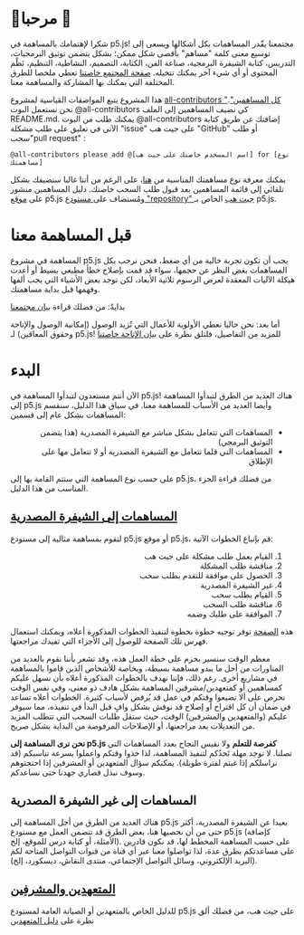 # 🌸مرحبا 🌺
شكرا لإهتمامك بالمساهمة في p5.js! مجتمعنا يقّدر المساهمات بكل أشكالها ويسعى إلى توسيع معنى كلمة "مساهم" بأقصى شكل ممكن؛ بشكل يتضمن توثيق البرمجيات، التدريس، كتابة الشيفرة البرمجية، صناعة الفن، الكتابة، التصميم، النشاطية، التنظيم، نَظْم المحتوى أو أي شيء آخر يمكنك تتخيله. [صفحة المجتمع خاصتنا](https://p5js.org/community/#contribute) تعطي ملخصا للطرق المختلفة التي يمكنك بها المشاركة والمساهمة معنا. 

هذا المشروع يتبع المواصفات القياسية لمشروع [all-contributors "كل المساهمين"](https://github.com/kentcdodds/all-contributors). نحن نستعمل البوت @all-contributors كي نضيف المساهمين إلى الملف README.md. يمكنك طلب من البوت  @all-contributors إضافتك عن طريق كتابة الآتي في تعليق على طلب مشكلة "issue" على جيت هب "GitHub" أو طلب سحب"pull request" :
```
@all-contributors please add @[اسم المسخدم خاصتك على جيت هب] for [نوع مساهمتك]
```
يمكنك معرفة نوع مساهمتك المناسبة من [هنا](https://allcontributors.org/docs/en/emoji-key)، على الرغم من أننا غالبا سنضيفك بشكل تلقائي إلى قائمة المساهمين بعد قبول طلب السحب خاصتك. دليل المساهمين منشور على [موقع](https://p5js.org/contributor-docs/#/) p5.js ومُستضاف على[ مستودع "repository" جيت هب](https://github.com/processing/p5.js/tree/main/contributor_docs) الخاص بـ p5.js.

# قبل المساهمة معنا
المساهمة في مشروع p5.js يجب أن تكون تجربة خالية من أي ضغط، فنحن نرحب بكل المساهمات بغض النظر عن حجمها، سواء قد قمت بإصلاح خطأ مطبعي بسيط أو أعدت هيكلة الآليات المعقدة لعرض الرسوم ثلاثية الأبعاد، لكن توجد بعض الأشياء التي يجب ألفها وفهمها قبل بداية مساهمتك.

بدايةً: من فضلك قراءة [بيان مجتمعنا](https://p5js.org/community/)

أما بعد: نحن حاليا نعطي الأولوية للأعمال التي تُزيد الوصول (إمكانية الوصول والإتاحة وحقوق المعاقين) لـ p5.js! للمزيد من التفاصيل، فلتلق نظرة على [بيان الإتاحة خاصتنا](./access.md) 

# البدء

الآن أنتم مستعدون لتبدأوا المساهمة في p5.js! هناك العديد من الطرق لتبدأوا المساهمة إلى p5.js وأيضا العديد من الأسباب للمساهمة معنا. في سياق هذا الدليل، سنقسم المساهمات بشكل عام إلى قسمين:

<ul dir="rtl">
    <li>المساهمات التي تتعامل بشكل مباشر مع الشيفرة المصدرية (هذا يتضمن التوثيق البرمجي)</li>
    <li>المساهمات التي قلما تتعامل مع الشيفرة المصدرية أو لا تتعامل مها على الإطلاق</li>
</ul>

على حسب نوع المساهمة التي ستتم القامة بها إلى p5.js، من فضلك قراءة الجزء المناسب من هذا الدليل.

## [المساهمات إلى الشيفرة المصدرية](./contributor_guidelines.md)
لتقوم بمساهمة مثالية إلى مستودع p5.js أو موقع p5.js، قم بإتباع الخطوات الآتية: 
<ol dir="rtl">
    <li>القيام بعمل طلب مشكلة على جيت هب</li>
    <li>مناقشة طلب المشكلة</li>
    <li>الحصول على موافقة للتقدم بطلب سحب</li>
    <li>غير الشيفرة المصدرية</li>
    <li>القيام بطلب سحب</li>
    <li>مناقشة طلب السحب</li>
    <li>الموافقة على طلبك وضمه</li>
</ol>

هذه [الصفحة](./contributor_guidelines.md) توفر توجيه خطوة بخطوة لتنفيذ الخطوات المذكورة أعلاه، ويمكنك استعمال فهرس تلك الصفحة للوصول إلى الأجزاء التي تفيدك مراجعتها.

معظم الوقت سنسير بحزم على خطة العمل هذه، وقد تشعر بأننا نقوم بالعديد من المناورات من أجل ما يبدو مساهمة بسيطة، وبخاصة للأشخاص الذين قاموا بالمساهمة في مشاريع أخرى. رغم ذلك، فإننا نهدف بالخطوات المذكورة أعلاه بأن نسهل عليكم كمساهمين أو كمتعهدين/مشرفين المساهمة بشكل هادف ذو معنى، وفي نفس الوقت نحرص على ألا تضيعوا وقتكم في عمل قد يُرفض لأسباب كثيرة. الخطوات أعلاه تساعد في ضمان أن كل اقتراح أو إصلاح قد نوقش بشكل وافٍ قبل البدأ في تنفيذه، مما سيوفر عليكم (والمتعهدين والمشرفين) الوقت، حيث ستقل طلبات السحب التي تتطلب المزيد من التعديلات بعد مراجعتها، أو الإصلاحات المرفوضة من البداية بشكل صريح.

**نحن نرى المساهمة إلى p5.js كفرصة للتعلم** ولا نقيس النجاح بعدد المساهمات التي تصلنا. لا توجد مهلة تَحدُكم لتنفيذ المساهمة، لذا خذوا وقتكم واعملوا بسرعة تناسبكم (قد نراسلكم إذا غبتم لفترة طويلة). يمكنكم سؤال المتعهدين أو المشرفين إذا احتجتوهم وسوف نبذل قصاري جهدنا حتى نساعدكم.

## المساهمات إلى غير الشيفرة المصدرية
هناك العديد من الطرق من أجل المساهمة إلى p5.js بعيدا عن الشيفرة المصدرية، أكثر حتى من أن نحصيها هنا، بعض الطرق قد تتضمن العمل مع مستودع p5.js (كإضافة الأمثلة، أو كتابة درس للموقع، إلخ). على حسب المساهمة المخطط لها، قد نكون قادرين على مساعدتكم بطرق عدة، لذا تواصلوا معنا عبر أي قناة من قنوات التواصل المتاحة لكم (البريد الإلكتروني، وسائل التواصل الإجتماعي، منتدى النقاش، ديسكورد، إلخ).

## [المتعهدين والمشرفين](./steward_guidelines.md)

للدليل الخاص بالمتعهدين أو الصيانة العامة لمستودع p5.js على جيت هب، من فضلك ألق نظرة على [دليل المتعهدين](./steward_guidelines.md)

